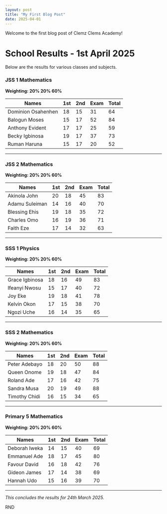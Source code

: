 ```yaml
---
layout: post
title: "My First Blog Post"
date: 2025-04-01
---
```


Welcome to the first blog post of Clemz Clems Academy!

# School Results - 1st April 2025

Below are the results for various classes and subjects.

### JSS 1 Mathematics
**Weighting: 20% 20% 60%**

| Names                          | 1st | 2nd | Exam | Total |
|--------------------------------|-----|-----|------|-------|
| Dominion Osahenhen             | 18  | 15  | 31   | 64    |
| Balogun Moses                  | 15  | 17  | 52   | 84    |
| Anthony Evident                | 17  | 17  | 25   | 59    |
| Becky Igbinosa                 | 19  | 17  | 37   | 73    |
| Ruman Haruna                   | 15  | 17  | 20   | 52    |

---

### JSS 2 Mathematics
**Weighting: 20% 20% 60%**

| Names                          | 1st | 2nd | Exam | Total |
|--------------------------------|-----|-----|------|-------|
| Akinola John                   | 20  | 18  | 45   | 83    |
| Adamu Suleiman                 | 14  | 16  | 40   | 70    |
| Blessing Ehis                  | 19  | 18  | 35   | 72    |
| Charles Omo                    | 16  | 19  | 36   | 71    |
| Faith Eze                      | 17  | 14  | 32   | 63    |

---

### SSS 1 Physics
**Weighting: 20% 20% 60%**

| Names                          | 1st | 2nd | Exam | Total |
|--------------------------------|-----|-----|------|-------|
| Grace Igbinosa                 | 18  | 16  | 49   | 83    |
| Ifeanyi Nwosu                  | 15  | 17  | 40   | 72    |
| Joy Eke                        | 19  | 18  | 41   | 78    |
| Kelvin Okon                    | 17  | 15  | 38   | 70    |
| Ngozi Uche                     | 16  | 14  | 35   | 65    |

---

### SSS 2 Mathematics
**Weighting: 20% 20% 60%**

| Names                          | 1st | 2nd | Exam | Total |
|--------------------------------|-----|-----|------|-------|
| Peter Adebayo                  | 18  | 20  | 50   | 88    |
| Queen Onome                    | 19  | 18  | 47   | 84    |
| Roland Ade                     | 17  | 16  | 42   | 75    |
| Sandra Musa                    | 20  | 19  | 49   | 88    |
| Timothy Chidi                  | 16  | 15  | 34   | 65    |

---

### Primary 5 Mathematics
**Weighting: 20% 20% 60%**

| Names                          | 1st | 2nd | Exam | Total |
|--------------------------------|-----|-----|------|-------|
| Deborah Iweka                  | 14  | 15  | 40   | 69    |
| Emmanuel Ade                   | 18  | 17  | 45   | 80    |
| Favour David                   | 16  | 18  | 42   | 76    |
| Gideon James                   | 17  | 14  | 38   | 69    |
| Hannah Udo                     | 15  | 16  | 39   | 70    |

---

_This concludes the results for 24th March 2025._

RND

